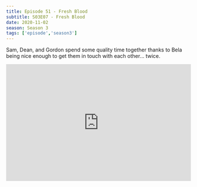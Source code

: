 ```yaml
---
title: Episode 51 - Fresh Blood
subtitle: S03E07 - Fresh Blood
date: 2020-11-02
season: Season 3
tags: ['episode','season3']
---
```


Sam, Dean, and Gordon spend some quality time together thanks to Bela being nice enough to get them in touch with each other... twice.

<iframe src="https://cast.rocks/player/27557/Supernatural-51-Fresh-Blood.mp3?episodeTitle=Episode%2051%20-%20Fresh%20Blood&podcastTitle=Couple%20of%20Idjits&episodeDate=November%201st%2C%202020&imageURL=https%3A%2F%2Fcast.rocks%2Fhosting%2F27557%2Ffeeds%2FCAURZ.jpg" style="border: none; min-height: 265px; max-height: 320px; max-width: 558px; min-width: 270px; width: 100%; height: 100%;" scrollbars="no"></iframe>

